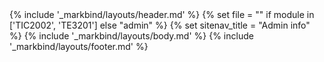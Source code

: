 <head-bottom>
<link rel="stylesheet" href="{{baseUrl}}/css/main.css">
<link rel="stylesheet" href="{{baseUrl}}/css/admin.css">
</head-bottom>
{% include '_markbind/layouts/header.md' %}
{% set file =  "" if module in ['TIC2002', 'TE3201'] else "admin" %}
{% set sitenav_title =  "Admin info" %}
{% include '_markbind/layouts/body.md' %}
{% include '_markbind/layouts/footer.md' %}
